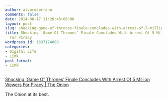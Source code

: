 ```yaml
---
author: alvaroserrano
comments: false
date: 2014-06-17 11:26:43+00:00
layout: post
slug: shocking-game-of-thrones-finale-concludes-with-arrest-of-5-million-viewers-for-piracy
title: Shocking ‘Game Of Thrones’ Finale Concludes With Arrest Of 5 Million Viewers
  For Piracy
wordpress_id: 1637174088
categories:
- Digital Life
- Link
post_format:
- Link
---
```


[Shocking ‘Game Of Thrones’ Finale Concludes With Arrest Of 5 Million Viewers For Piracy | The Onion](http://www.theonion.com/articles/shocking-game-of-thrones-finale-concludes-with-arr,36286/)

The Onion at its best.
